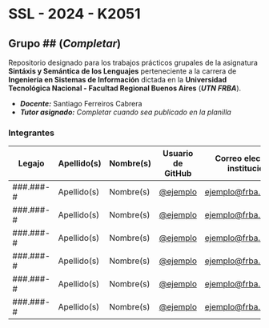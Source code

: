 # SSL - 2024 - K2051
## Grupo \## (*Completar*)

Repositorio designado para los trabajos prácticos grupales de la asignatura
**Sintáxis y Semántica de los Lenguajes**
perteneciente a la carrera de **Ingeniería en Sistemas de Información** dictada en la
**Universidad Tecnológica Nacional - Facultad Regional Buenos Aires** (***UTN FRBA***).

- ***Docente:*** Santiago Ferreiros Cabrera
- ***Tutor asignado:*** *Completar cuando sea publicado en la planilla*

### Integrantes
| Legajo    | Apellido(s) | Nombre(s) | Usuario de GitHub                      | Correo electrónico institucional |
| --------- | ----------- | --------- | -------------------------------------- | -------------------------------- |
| ###.###-# | Apellido(s) | Nombre(s) | [@ejemplo](https://github.com/ejemplo) | ejemplo@frba.utn.edu.ar          |
| ###.###-# | Apellido(s) | Nombre(s) | [@ejemplo](https://github.com/ejemplo) | ejemplo@frba.utn.edu.ar          |
| ###.###-# | Apellido(s) | Nombre(s) | [@ejemplo](https://github.com/ejemplo) | ejemplo@frba.utn.edu.ar          |
| ###.###-# | Apellido(s) | Nombre(s) | [@ejemplo](https://github.com/ejemplo) | ejemplo@frba.utn.edu.ar          |
| ###.###-# | Apellido(s) | Nombre(s) | [@ejemplo](https://github.com/ejemplo) | ejemplo@frba.utn.edu.ar          |
| ###.###-# | Apellido(s) | Nombre(s) | [@ejemplo](https://github.com/ejemplo) | ejemplo@frba.utn.edu.ar          |